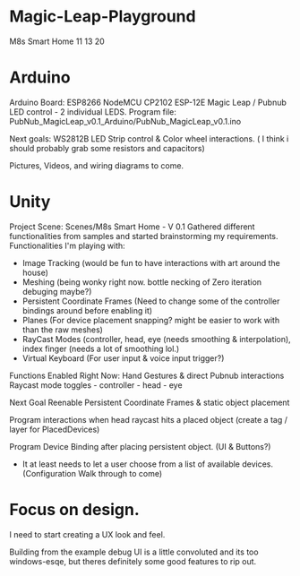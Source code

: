 # Magic-Leap-Playground
 
M8s Smart Home 11 13 20

# Arduino

Arduino Board: ESP8266 NodeMCU CP2102 ESP-12E
Magic Leap / Pubnub LED control - 2 individual LEDS.
Program file: PubNub_MagicLeap_v0.1_Arduino/PubNub_MagicLeap_v0.1.ino

Next goals: WS2812B LED Strip control & Color wheel interactions. ( I think i should probably grab some resistors and capacitors)

Pictures, Videos, and wiring diagrams to come.

# Unity
Project Scene: Scenes/M8s Smart Home - V 0.1
Gathered different functionalities from samples and started brainstorming my requirements.
Functionalities I'm playing with: 
* Image Tracking (would be fun to have interactions with art around the house)
* Meshing (being wonky right now. bottle necking of Zero iteration debuging maybe?)
* Persistent Coordinate Frames (Need to change some of the controller bindings around before enabling it)
* Planes (For device placement snapping? might be easier to work with than the raw meshes)
* RayCast Modes (controller, head, eye (needs smoothing & interpolation), index finger (needs a lot of smoothing lol.)
* Virtual Keyboard (For user input & voice input trigger?)

Functions Enabled Right Now:
Hand Gestures & direct Pubnub interactions
Raycast mode toggles - controller - head - eye


Next Goal
Reenable Persistent Coordinate Frames & static object placement

Program interactions when head raycast hits a placed object (create a tag / layer for PlacedDevices)

Program Device Binding after placing persistent object. (UI & Buttons?)
 - It at least needs to let a user choose from a list of available devices. (Configuration Walk through to come)
 
# Focus on design. 
I need to start creating a UX look and feel. 

Building from the example debug UI is a little convoluted and its too windows-esqe, but theres definitely some good features to rip out.


